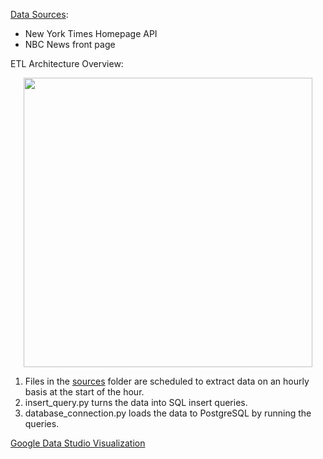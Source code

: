 [Data Sources](https://github.com/dhruvi-9/news-headlines/tree/main/sources):
- New York Times Homepage API
- NBC News front page 

ETL Architecture Overview:

  <p align="center">
  <img width="462" height="463" src="https://user-images.githubusercontent.com/100179105/224434483-92460a1a-2393-4d31-884e-680ceb796946.png">
  </p>

  1. Files in the [sources](https://github.com/dhruvi-9/news-headlines/tree/main/sources) folder are scheduled to extract data on an hourly basis at the start of the hour.
  2. insert_query.py turns the data into SQL insert queries.
  3. database_connection.py loads the data to PostgreSQL by running the queries. 

[Google Data Studio Visualization](https://lookerstudio.google.com/u/0/reporting/214b0ce7-0ee1-4702-9ded-160814a080a0/page/qA9CD)
